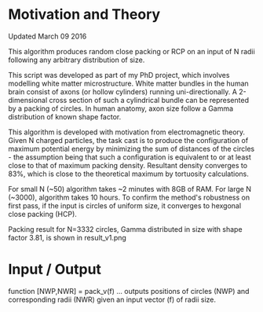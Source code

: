 # Motivation and Theory

Updated March 09 2016  

This algorithm produces random close packing or RCP on an input of N radii following any arbitrary distribution of size.

This script was developed as part of my PhD project, which involves modelling white matter microstructure. White matter bundles in the human brain consist of axons (or hollow cylinders) running uni-directionally. A 2-dimensional cross section of such a cylindrical bundle can be represented by a packing of circles. In human anatomy, axon size follow a Gamma distribution of known shape factor. 

This algorithm is developed with motivation from electromagnetic theory. Given N charged particles, the task cast is to produce the configuration of maximum potential energy by minimizing the sum of distances of the circles - the assumption being that such a configuration is equivalent to or at least close to that of maximum packing density. Resultant density converges to 83%, which is close to the theoretical maximum by tortuosity calculations.   

For small N (~50) algorithm takes ~2 minutes with 8GB of RAM. For large N (~3000), algorithm takes 10 hours. To confirm the method's robustness on first pass, if the input is circles of uniform size, it converges to hexgonal close packing (HCP). 

Packing result for N=3332 circles, Gamma distributed in size with shape factor 3.81, is shown in result_v1.png

# Input / Output

function [NWP,NWR] = pack_v(f) ... outputs positions of circles (NWP) and corresponding radii (NWR) given an input vector (f) of radii size.

